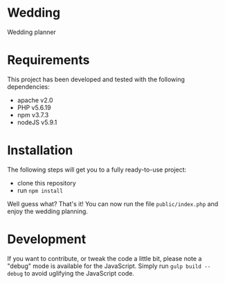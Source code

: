 # Wedding
Wedding planner

# Requirements
This project has been developed and tested with the following dependencies:
* apache v2.0
* PHP v5.6.19
* npm v3.7.3
* nodeJS v5.9.1

# Installation
The following steps will get you to a fully ready-to-use project:
* clone this repository
* run `npm install`

Well guess what? That's it! You can now run the file `public/index.php` and enjoy the wedding planning.

# Development
If you want to contribute, or tweak the code a little bit, please note a "debug" mode is available for the JavaScript.
Simply run `gulp build --debug` to avoid uglifying the JavaScript code.
